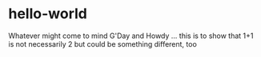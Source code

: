 # hello-world
Whatever might come to mind
G'Day and Howdy ... this is to show that 1+1 is not necessarily 2 but could be something different, too
